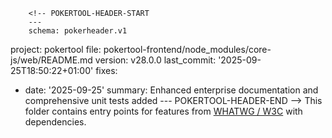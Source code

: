         <!-- POKERTOOL-HEADER-START
        ---
        schema: pokerheader.v1
project: pokertool
file: pokertool-frontend/node_modules/core-js/web/README.md
version: v28.0.0
last_commit: '2025-09-25T18:50:22+01:00'
fixes:
- date: '2025-09-25'
  summary: Enhanced enterprise documentation and comprehensive unit tests added
        ---
        POKERTOOL-HEADER-END -->
This folder contains entry points for features from [WHATWG / W3C](https://github.com/zloirock/core-js#web-standards) with dependencies.
